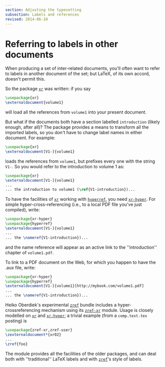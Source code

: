 ```yaml
---
section: Adjusting the typesetting
subsection: Labels and references
revised: 2014-06-10
---
```

# Referring to labels in other documents

When producing a set of inter-related documents, you'll often want to
refer to labels in another document of the set; but LaTeX, of its
own accord, doesn't permit this.

So the package [`xr`](https://ctan.org/pkg/xr) was written: if you say
```latex
\usepackage{xr}
\externaldocument{volume1}
```
will load all the references from `volume1` into your present
document.

But what if the documents both have a section labelled
`introduction` (likely enough, after all)?  The
package provides a means to transform all the imported labels, so you
don't have to change label names in either document.  For example:
```latex
\usepackage{xr}
\externaldocument[V1-]{volume1}
```
loads the references from `volume1`, but prefixes every one with
the string `V1-`.  So you would refer to the introduction to volume&nbsp;1
as:
```latex
\usepackage{xr}
\externaldocument[V1-]{volume1}
...
... the introduction to volume1 (\ref{V1-introduction})...
```
To have the facilities of [`xr`](https://ctan.org/pkg/xr) working with
[`hyperref`](https://ctan.org/pkg/hyperref), you need [`xr-hyper`](https://ctan.org/pkg/xr-hyper).  For simple
hyper-cross-referencing (i.e., to a local PDF file you've just
compiled), write:
```latex
\usepackage{xr-hyper}
\usepackage{hyperref}
\externaldocument[V1-]{volume1}
...
... the \nameref{V1-introduction})...
```
and the name reference will appear as an active link to the
''introduction'' chapter of `volume1.pdf`.

To link to a PDF document on the Web, for which you happen to
have the .aux file, write:
```latex
\usepackage{xr-hyper}
\usepackage{hyperref}
\externaldocument[V1-]{volume1}[http://mybook.com/volume1.pdf]
...
... the \nameref{V1-introduction})...
```
Heiko Oberdiek's experimental [`zref`](https://ctan.org/pkg/zref) bundle includes a
hyper-crossreferencing mechanism using its [`zref-xr`](https://ctan.org/pkg/zref-xr) module.
Usage is closely modelled on [`xr`](https://ctan.org/pkg/xr) and [`xr-hyper`](https://ctan.org/pkg/xr-hyper); a
trivial example (from a `comp.text.tex` posting) is
```latex
\usepackage{zref-xr,zref-user}
\zexternaldocument*{xr02}
...
\zref{foo}
```
The module provides all the facilities of the older packages, and can
deal both with ''traditional'' LaTeX labels and with
[`zref`](https://ctan.org/pkg/zref)'s style of labels.

